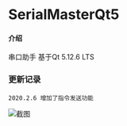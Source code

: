 # SerialMasterQt5

#### 介绍
串口助手
	基于Qt 5.12.6 LTS

### 更新记录

	2020.2.6 增加了指令发送功能

![截图](http://logicpi-img.21up.cn/blog_pic/20200206131914.png)